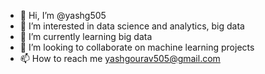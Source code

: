 - 👋 Hi, I’m @yashg505
- 👀 I’m interested in data science and analytics, big data
- 🌱 I’m currently learning big data
- 💞️ I’m looking to collaborate on machine learning projects
- 📫 How to reach me yashgourav505@gmail.com

<!---
yashg505/yashg505 is a ✨ special ✨ repository because its `README.md` (this file) appears on your GitHub profile.
You can click the Preview link to take a look at your changes.
--->
